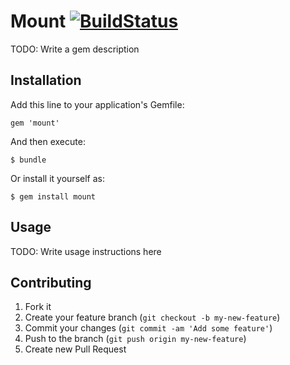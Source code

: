 # Mount [![BuildStatus](https://travis-ci.org/serverspec/mount.png)](http://travis-ci.org/serverspec/mount)

TODO: Write a gem description

## Installation

Add this line to your application's Gemfile:

    gem 'mount'

And then execute:

    $ bundle

Or install it yourself as:

    $ gem install mount

## Usage

TODO: Write usage instructions here

## Contributing

1. Fork it
2. Create your feature branch (`git checkout -b my-new-feature`)
3. Commit your changes (`git commit -am 'Add some feature'`)
4. Push to the branch (`git push origin my-new-feature`)
5. Create new Pull Request
